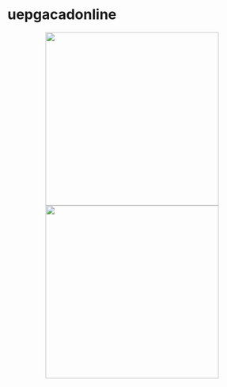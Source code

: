 # uepgacadonline

<p align="center">
  <img src="https://i.imgur.com/fe26vGu.png" width="350"/>
  <img src="https://i.imgur.com/ZolOSfK.png" width="350"/>
</p>

